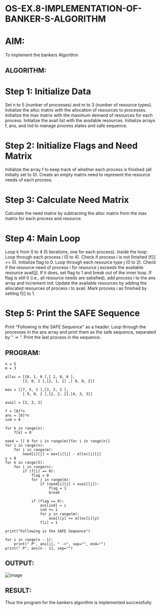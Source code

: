 # OS-EX.8-IMPLEMENTATION-OF-BANKER-S-ALGORITHM

# AIM:
To implement the bankers Algorithm

## ALGORITHM:
# Step 1: Initialize Data
Set n to 5 (number of processes) and m to 3 (number of resource types).
Initialize the alloc matrix with the allocation of resources to processes.
Initialize the max matrix with the maximum demand of resources for each process.
Initialize the avail list with the available resources.
Initialize arrays f, ans, and ind to manage process states and safe sequence.
# Step 2: Initialize Flags and Need Matrix
Initialize the array f to keep track of whether each process is finished (all initially set to 0).
Create an empty matrix need to represent the resource needs of each process.
# Step 3: Calculate Need Matrix
Calculate the need matrix by subtracting the alloc matrix from the max matrix for each process and resource.
# Step 4: Main Loop
Loop k from 0 to 4 (5 iterations, one for each process).
Inside the loop:
Loop through each process i (0 to 4).
Check if process i is not finished (f[i] == 0).
Initialize flag to 0.
Loop through each resource type j (0 to 2).
Check if the resource need of process i for resource j exceeds the available resource avail[j].
If it does, set flag to 1 and break out of the inner loop.
If flag is still 0 (i.e., all resource needs are satisfied), add process i to the ans array and increment ind.
Update the available resources by adding the allocated resources of process i to avail.
Mark process i as finished by setting f[i] to 1.
# Step 5: Print the SAFE Sequence
Print "Following is the SAFE Sequence" as a header.
Loop through the processes in the ans array and print them as the safe sequence, separated by " -> ".
Print the last process in the sequence.

## PROGRAM:
```
n = 5
m = 3

alloc = [[0, 1, 0 ],[ 2, 0, 0 ],
        [3, 0, 2 ],[2, 1, 1] ,[ 0, 0, 2]]

max = [[7, 5, 3 ],[3, 2, 2 ],
        [ 9, 0, 2 ],[2, 2, 2],[4, 3, 3]]

avail = [3, 3, 2]

f = [0]*n
ans = [0]*n
ind = 0

for k in range(n):
    f[k] = 0

need = [[ 0 for i in range(m)]for i in range(n)]
for i in range(n):
    for j in range(m):
        need[i][j] = max[i][j] - alloc[i][j]
y = 0
for k in range(5):
    for i in range(n):
        if (f[i] == 0):
            flag = 0
            for j in range(m):
                if (need[i][j] > avail[j]):
                    flag = 1
                    break

            if (flag == 0):
                ans[ind] = i
                ind += 1
                for y in range(m):
                    avail[y] += alloc[i][y]
                f[i] = 1

print("Following is the SAFE Sequence")

for i in range(n - 1):
    print(" P", ans[i], " ->", sep="", end="")
print(" P", ans[n - 1], sep="")

```

## OUTPUT:
![image](https://github.com/syedmokthiyar/OS-EX.8-IMPLEMENTATION-OF-BANKER-S-ALGORITHM/assets/118787294/6d273f06-d5c0-4945-abed-6fec2aa55687)


## RESULT:
Thus the program for the bankers algorithm is implemented successfully.
